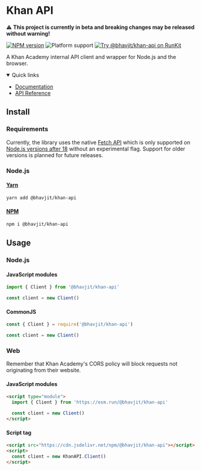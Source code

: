# Khan API

⚠️ **This project is currently in beta and breaking changes may be released without warning!**

[![NPM version](https://img.shields.io/npm/v/@bhavjit/khan-api)](https://www.npmjs.com/package/@bhavjit/khan-api?activeTab=versions)
![Platform support](https://img.shields.io/node/v/@bhavjit/khan-api)
[![Try @bhavjit/khan-api on RunKit](https://badge.runkitcdn.com/@bhavjit/khan-api.svg)](https://npm.runkit.com/@bhavjit/khan-api)

A Khan Academy internal API client and wrapper for Node.js and the browser.

<details open>

<summary>Quick links</summary>

- [Documentation](https://khan-api.bhavjit.com)
- [API Reference](https://khan-api.bhavjit.com/reference)

</details>

## Install

### Requirements

Currently, the library uses the native [Fetch API](https://developer.mozilla.org/en-US/docs/Web/API/Fetch_API) which is only supported on [Node.js versions after 18](https://nodejs.org/dist/latest-v18.x/docs/api/globals.html#fetch) without an experimental flag. Support for older versions is planned for future releases.

### Node.js

#### [Yarn](https://yarn.pm/@bhavjit/khan-api)

```bash
yarn add @bhavjit/khan-api
```

#### [NPM](https://www.npmjs.com/package/@bhavjit/khan-api)

```bash
npm i @bhavjit/khan-api
```

## Usage

### Node.js

#### JavaScript modules

```js
import { Client } from '@bhavjit/khan-api'

const client = new Client()
```

#### CommonJS

```js
const { Client } = require('@bhavjit/khan-api')

const client = new Client()
```

### Web

Remember that Khan Academy's CORS policy will block requests not originating from their website.

#### JavaScript modules

```html
<script type="module">
  import { Client } from 'https://esm.run/@bhavjit/khan-api'

  const client = new Client()
</script>
```

#### Script tag

```html
<script src="https://cdn.jsdelivr.net/npm/@bhavjit/khan-api"></script>
<script>
  const client = new KhanAPI.Client()
</script>
```
